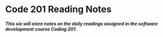 # Code 201 Reading Notes

##### This sie will store notes on the daily readings assigned in the software development course Coding 201.
